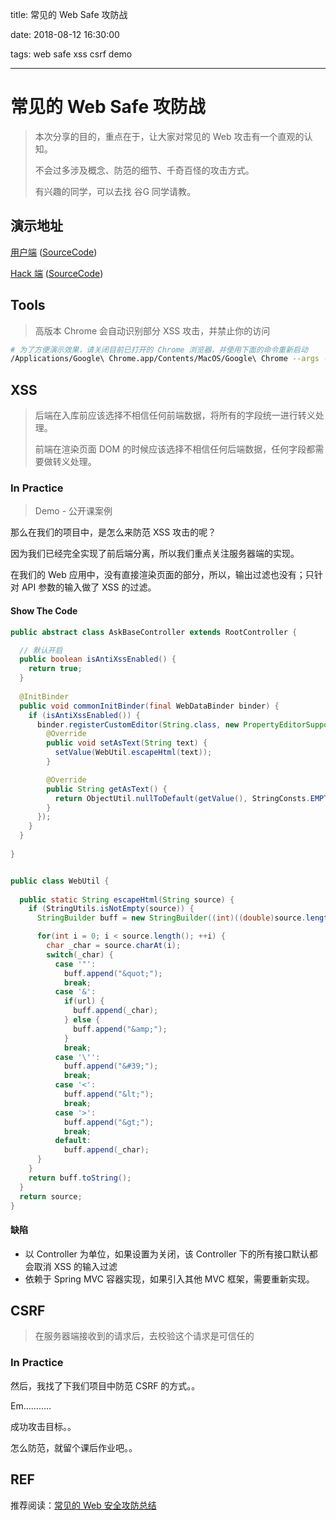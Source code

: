 
title: 常见的 Web Safe 攻防战 

date: 2018-08-12 16:30:00

tags: web safe xss csrf demo

---

# 常见的 Web Safe 攻防战 


> 本次分享的目的，重点在于，让大家对常见的 Web 攻击有一个直观的认知。
>
> 不会过多涉及概念、防范的细节、千奇百怪的攻击方式。
>
> 有兴趣的同学，可以去找 谷G 同学请教。



## 演示地址


[用户端](http://web-safe-demo.herokuapp.com/login)  ([SourceCode](https://github.com/kenneth-hao/web-safe-demo))

[Hack 端](http://web-safe-demo-hack.herokuapp.com) ([SourceCode](https://github.com/kenneth-hao/web-safe-demo-hack))


## Tools


> 高版本 Chrome 会自动识别部分 XSS 攻击，并禁止你的访问
```sh
# 为了方便演示效果，请关闭目前已打开的 Chrome 浏览器，并使用下面的命令重新启动
/Applications/Google\ Chrome.app/Contents/MacOS/Google\ Chrome --args --disable-xss-auditor
```

<!-- more -->


## XSS


> 后端在入库前应该选择不相信任何前端数据，将所有的字段统一进行转义处理。
>
> 前端在渲染页面 DOM 的时候应该选择不相信任何后端数据，任何字段都需要做转义处理。

### In Practice

> Demo - 公开课案例

那么在我们的项目中，是怎么来防范 XSS 攻击的呢？

因为我们已经完全实现了前后端分离，所以我们重点关注服务器端的实现。

在我们的 Web 应用中，没有直接渲染页面的部分，所以，输出过滤也没有；只针对 API 参数的输入做了 XSS 的过滤。

#### Show The Code

```java
public abstract class AskBaseController extends RootController {

  // 默认开启
  public boolean isAntiXssEnabled() {
    return true;
  }
  
  @InitBinder
  public void commonInitBinder(final WebDataBinder binder) {
    if (isAntiXssEnabled()) {
      binder.registerCustomEditor(String.class, new PropertyEditorSupport() {
        @Override
        public void setAsText(String text) {
          setValue(WebUtil.escapeHtml(text));
        }

        @Override
        public String getAsText() {
          return ObjectUtil.nullToDefault(getValue(), StringConsts.EMPTY).toString();
        }
      });
    }
  }
  
}


public class WebUtil {
  
  public static String escapeHtml(String source) {
    if (StringUtils.isNotEmpty(source)) {
      StringBuilder buff = new StringBuilder((int)((double)source.length() * 1.3D));

      for(int i = 0; i < source.length(); ++i) {
        char _char = source.charAt(i);
        switch(_char) {
          case '"':
            buff.append("&quot;");
            break;
          case '&':
            if(url) {
              buff.append(_char);
            } else {
              buff.append("&amp;");
            }
            break;
          case '\'':
            buff.append("&#39;");
            break;
          case '<':
            buff.append("&lt;");
            break;
          case '>':
            buff.append("&gt;");
            break;
          default:
            buff.append(_char);
      }
    }
    return buff.toString();
  }
  return source;
}

```

#### 缺陷

- 以 Controller 为单位，如果设置为关闭，该 Controller 下的所有接口默认都会取消 XSS 的输入过滤
- 依赖于 Spring MVC 容器实现，如果引入其他 MVC 框架，需要重新实现。


## CSRF

> 在服务器端接收到的请求后，去校验这个请求是可信任的

### In Practice

然后，我找了下我们项目中防范 CSRF 的方式。。

Em……….. 

成功攻击目标。。

怎么防范，就留个课后作业吧。。

## REF

推荐阅读：[常见的 Web 安全攻防总结](https://zoumiaojiang.com/article/common-web-security/)
